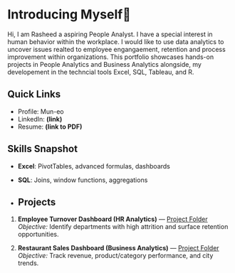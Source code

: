 # Introducing Myself👋

Hi, I am Rasheed a aspiring People Analyst. I have a special interest in human behavior within the workplace. I would like to use data analytics to uncover issues realted to employee engangaement, retention and process improvement within organizations. This portfolio showcases hands-on projects in People Analytics and Business Analytics alongside, my developement in the techncial tools Excel, SQL, Tableau, and R.

## Quick Links
- Profile: Mun-eo
- LinkedIn: **(link)**
- Resume: **(link to PDF)**

## Skills Snapshot
- **Excel**: PivotTables, advanced formulas, dashboards
- **SQL**: Joins, window functions, aggregations

- ##  Projects
1. **Employee Turnover Dashboard (HR Analytics)** — [Project Folder](projects/employee-turnover/README.md)  
   *Objective:* Identify departments with high attrition and surface retention opportunities.

2. **Restaurant Sales Dashboard (Business Analytics)** — [Project Folder](projects/restaurant-sales/README.md)  
   *Objective:* Track revenue, product/category performance, and city trends.
